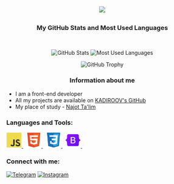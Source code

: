 <h1 align="center">
  <img src="https://readme-typing-svg.herokuapp.com?font=Fira+Code&size=24&pause=1000&color=F75C7E&center=true&width=600&lines=Hi%2C+there!+I'm+Akmaljon+Kadirov;Welcome+to+my+GitHub!">
</h1>

<h3 align="center">My GitHub Stats and Most Used Languages</h3>
<br>
<p align="center">
  <img src="https://github-readme-stats.vercel.app/api?username=KADIROOV&show_icons=true&theme=radical" alt="GitHub Stats" width="48%">
  <img src="https://github-readme-stats.vercel.app/api/top-langs/?username=KADIROOV&layout=compact&theme=radical" alt="Most Used Languages" width="38%">
</p>

<p align="center">
  <img src="https://github-profile-trophy.vercel.app/?username=KADIROOV&theme=onedark&no-frame=true&row=1&column=6" alt="GitHub Trophy" />
</p>

<h3 align="center">Information about me</h3>

<ul>
  <li>I am a front-end developer</li>
  <li>All my projects are available on <a href="https://github.com/KADIROOV?tab=repositories">KADIROOV's GitHub</a></li>
  <li>My place of study - <a href="https://najottalim.uz" target="_blank">Najot Ta'lim</a></li>
</ul>

### Languages and Tools:
<p>
  <a href="https://developer.mozilla.org/en-US/docs/Web/JavaScript" target="_blank">
    <img src="https://github.com/devicons/devicon/blob/v2.16.0/icons/javascript/javascript-original.svg" title="JavaScript" width="40" height="40"/>
  </a>&nbsp;
  <a href="https://developer.mozilla.org/en-US/docs/Web/HTML" target="_blank">
    <img src="https://github.com/devicons/devicon/blob/v2.16.0/icons/html5/html5-original.svg" title="HTML5" width="40" height="40"/>
  </a>&nbsp;
  <a href="https://developer.mozilla.org/en-US/docs/Web/CSS" target="_blank">
    <img src="https://github.com/devicons/devicon/blob/v2.16.0/icons/css3/css3-original.svg" title="CSS3" width="40" height="40"/>
  </a>&nbsp;
  <a href="https://getbootstrap.com" target="_blank">
    <img src="https://github.com/devicons/devicon/blob/v2.16.0/icons/bootstrap/bootstrap-original.svg" title="Bootstrap" width="40" height="40"/>
  </a>&nbsp;
</p>

### Connect with me:
<p>
  <a href="https://t.me/kadirov_akmaljon" target="_blank"><img src="https://img.shields.io/badge/Telegram-2CA5E0?style=for-the-badge&logo=telegram&logoColor=white" alt="Telegram"></a>
  <a href="https://instagram.com/akmaljon.kadiroov" target="_blank"><img src="https://img.shields.io/badge/Instagram-E4405F?style=for-the-badge&logo=instagram&logoColor=white" alt="Instagram"></a>
</p>
